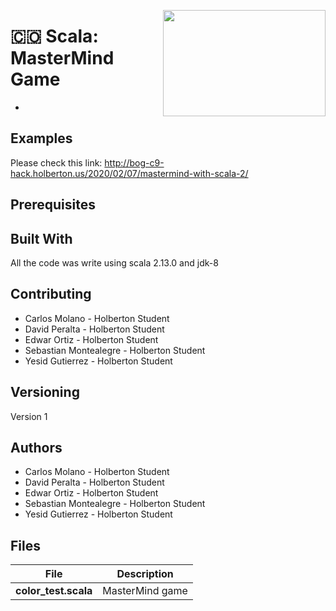 <p>
<img width="260" height="170" src="https://davidjohncoleman.com/wp-djc/wp-content/uploads/2017/06/HBTN-Borderless-CMYK-Logo-Vertical-Color-Black@1200ppi-300x236.png" align="right" >
</p>





# :colombia: Scala: MasterMind Game                                             
- 
## Examples                                                                
Please check this link: http://bog-c9-hack.holberton.us/2020/02/07/mastermind-with-scala-2/
## Prerequisites                                                           
## Built With

All the code was write using scala 2.13.0  and jdk-8                            

## Contributing
- Carlos Molano - Holberton Student
- David Peralta - Holberton Student
- Edwar Ortiz - Holberton Student
- Sebastian Montealegre - Holberton Student
- Yesid Gutierrez - Holberton Student

## Versioning
Version 1

## Authors
- Carlos Molano - Holberton Student
- David Peralta - Holberton Student
- Edwar Ortiz - Holberton Student
- Sebastian Montealegre - Holberton Student
- Yesid Gutierrez - Holberton Student
## Files

|             File               |             Description                  |
|--------------------------------| ---------------------------------------- |
|**color_test.scala**|MasterMind game|